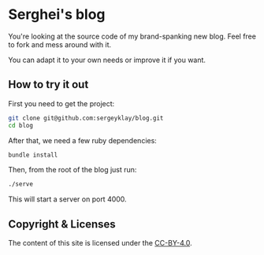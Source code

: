 # Serghei's blog

You're looking at the source code of my brand-spanking new blog.
Feel free to fork and mess around with it.

You can adapt it to your own needs or improve it if you want.

## How to try it out

First you need to get the project:

```sh
git clone git@github.com:sergeyklay/blog.git
cd blog
```

After that, we need a few ruby dependencies:

```sh
bundle install
```

Then, from the root of the blog just run:

```sh
./serve
```

This will start a server on port 4000.

## Copyright & Licenses

The content of this site is licensed under the [CC-BY-4.0](https://creativecommons.org/licenses/by/4.0/).
